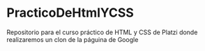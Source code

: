 # PracticoDeHtmlYCSS
Repositorio para el curso práctico de HTML y CSS de Platzi donde realizaremos un clon de la páguina de Google
